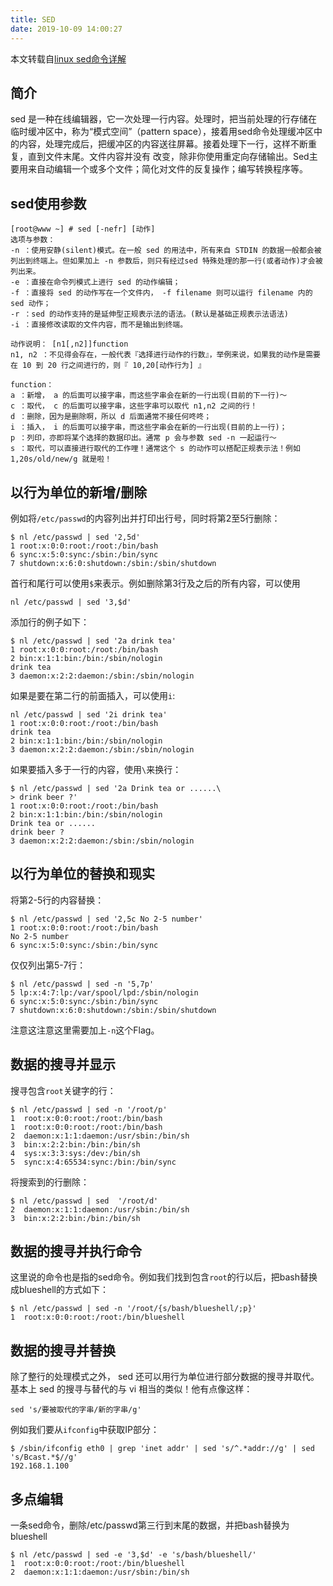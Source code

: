 ```yaml
---
title: SED
date: 2019-10-09 14:00:27
---
```


本文转载自[linux sed命令详解](https://www.cnblogs.com/ggjucheng/archive/2013/01/13/2856901.html)

## 简介

sed 是一种在线编辑器，它一次处理一行内容。处理时，把当前处理的行存储在临时缓冲区中，称为“模式空间”（pattern space），接着用sed命令处理缓冲区中的内容，处理完成后，把缓冲区的内容送往屏幕。接着处理下一行，这样不断重复，直到文件末尾。文件内容并没有 改变，除非你使用重定向存储输出。Sed主要用来自动编辑一个或多个文件；简化对文件的反复操作；编写转换程序等。

## sed使用参数

```text
[root@www ~] # sed [-nefr] [动作]
选项与参数：
-n ：使用安静(silent)模式。在一般 sed 的用法中，所有来自 STDIN 的数据一般都会被列出到终端上。但如果加上 -n 参数后，则只有经过sed 特殊处理的那一行(或者动作)才会被列出来。
-e ：直接在命令列模式上进行 sed 的动作编辑；
-f ：直接将 sed 的动作写在一个文件内， -f filename 则可以运行 filename 内的 sed 动作；
-r ：sed 的动作支持的是延伸型正规表示法的语法。(默认是基础正规表示法语法)
-i ：直接修改读取的文件内容，而不是输出到终端。

动作说明： [n1[,n2]]function
n1, n2 ：不见得会存在，一般代表『选择进行动作的行数』，举例来说，如果我的动作是需要在 10 到 20 行之间进行的，则『 10,20[动作行为] 』

function：
a ：新增， a 的后面可以接字串，而这些字串会在新的一行出现(目前的下一行)～
c ：取代， c 的后面可以接字串，这些字串可以取代 n1,n2 之间的行！
d ：删除，因为是删除啊，所以 d 后面通常不接任何咚咚；
i ：插入， i 的后面可以接字串，而这些字串会在新的一行出现(目前的上一行)；
p ：列印，亦即将某个选择的数据印出。通常 p 会与参数 sed -n 一起运行～
s ：取代，可以直接进行取代的工作哩！通常这个 s 的动作可以搭配正规表示法！例如 1,20s/old/new/g 就是啦！
```

## 以行为单位的新增/删除

例如将`/etc/passwd`的内容列出并打印出行号，同时将第2至5行删除：

```shell
$ nl /etc/passwd | sed '2,5d'
1 root:x:0:0:root:/root:/bin/bash
6 sync:x:5:0:sync:/sbin:/bin/sync
7 shutdown:x:6:0:shutdown:/sbin:/sbin/shutdown
```

首行和尾行可以使用`$`来表示。例如删除第3行及之后的所有内容，可以使用

```shell
nl /etc/passwd | sed '3,$d'
```

添加行的例子如下：

```shell
$ nl /etc/passwd | sed '2a drink tea'
1 root:x:0:0:root:/root:/bin/bash
2 bin:x:1:1:bin:/bin:/sbin/nologin
drink tea
3 daemon:x:2:2:daemon:/sbin:/sbin/nologin
```

如果是要在第二行的前面插入，可以使用`i`:

```shell
nl /etc/passwd | sed '2i drink tea'
1 root:x:0:0:root:/root:/bin/bash
drink tea
2 bin:x:1:1:bin:/bin:/sbin/nologin
3 daemon:x:2:2:daemon:/sbin:/sbin/nologin
```

如果要插入多于一行的内容，使用`\`来换行：

```shell
$ nl /etc/passwd | sed '2a Drink tea or ......\
> drink beer ?'
1 root:x:0:0:root:/root:/bin/bash
2 bin:x:1:1:bin:/bin:/sbin/nologin
Drink tea or ......
drink beer ?
3 daemon:x:2:2:daemon:/sbin:/sbin/nologin
```

## 以行为单位的替换和现实

将第2-5行的内容替换：

```shell
$ nl /etc/passwd | sed '2,5c No 2-5 number'
1 root:x:0:0:root:/root:/bin/bash
No 2-5 number
6 sync:x:5:0:sync:/sbin:/bin/sync
```

仅仅列出第5-7行：

```shell
$ nl /etc/passwd | sed -n '5,7p'
5 lp:x:4:7:lp:/var/spool/lpd:/sbin/nologin
6 sync:x:5:0:sync:/sbin:/bin/sync
7 shutdown:x:6:0:shutdown:/sbin:/sbin/shutdown
```

注意这注意这里需要加上`-n`这个Flag。

## 数据的搜寻并显示

搜寻包含`root`关键字的行：

```shell
$ nl /etc/passwd | sed -n '/root/p'
1  root:x:0:0:root:/root:/bin/bash
1  root:x:0:0:root:/root:/bin/bash
2  daemon:x:1:1:daemon:/usr/sbin:/bin/sh
3  bin:x:2:2:bin:/bin:/bin/sh
4  sys:x:3:3:sys:/dev:/bin/sh
5  sync:x:4:65534:sync:/bin:/bin/sync
```

将搜索到的行删除：

```shell
$ nl /etc/passwd | sed  '/root/d'
2  daemon:x:1:1:daemon:/usr/sbin:/bin/sh
3  bin:x:2:2:bin:/bin:/bin/sh
```

## 数据的搜寻并执行命令

这里说的命令也是指的sed命令。例如我们找到包含`root`的行以后，把bash替换成blueshell的方式如下：

```shell
$ nl /etc/passwd | sed -n '/root/{s/bash/blueshell/;p}'
1  root:x:0:0:root:/root:/bin/blueshell
```

## 数据的搜寻并替换

除了整行的处理模式之外， sed 还可以用行为单位进行部分数据的搜寻并取代。基本上 sed 的搜寻与替代的与 vi 相当的类似！他有点像这样：

```shell
sed 's/要被取代的字串/新的字串/g'
```

例如我们要从`ifconfig`中获取IP部分：

```shell
$ /sbin/ifconfig eth0 | grep 'inet addr' | sed 's/^.*addr://g' | sed 's/Bcast.*$//g'
192.168.1.100
```

## 多点编辑

一条sed命令，删除/etc/passwd第三行到末尾的数据，并把bash替换为blueshell

```shell
$ nl /etc/passwd | sed -e '3,$d' -e 's/bash/blueshell/'
1  root:x:0:0:root:/root:/bin/blueshell
2  daemon:x:1:1:daemon:/usr/sbin:/bin/sh
```
